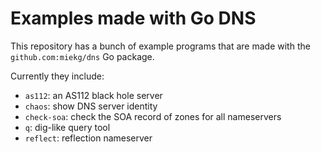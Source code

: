 # Examples made with Go DNS

This repository has a bunch of example programs that
are made with the `github.com:miekg/dns` Go package.

Currently they include:

* `as112`: an AS112 black hole server
* `chaos`: show DNS server identity
* `check-soa`: check the SOA record of zones for all nameservers
* `q`: dig-like query tool
* `reflect`: reflection nameserver
